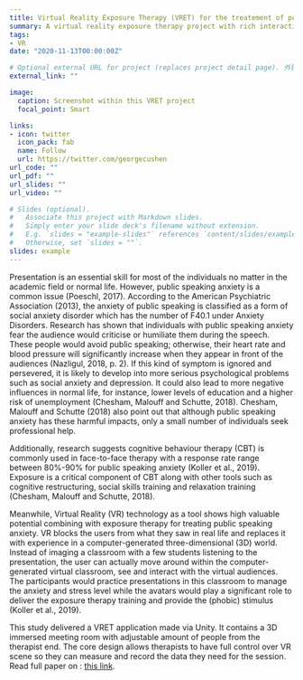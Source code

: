 ```yaml
---
title: Virtual Reality Exposure Therapy (VRET) for the treatement of public speaking anxiety 
summary: A virtual reality exposure therapy project with rich interactions designed for treating public speaking anxiety using Human-centered design methodology.
tags:
- VR
date: "2020-11-13T00:00:00Z"

# Optional external URL for project (replaces project detail page). 外链直接到paper
external_link: ""

image:
  caption: Screenshot within this VRET project
  focal_point: Smart

links:
- icon: twitter
  icon_pack: fab
  name: Follow
  url: https://twitter.com/georgecushen
url_code: ""
url_pdf: ""
url_slides: ""
url_video: ""

# Slides (optional).
#   Associate this project with Markdown slides.
#   Simply enter your slide deck's filename without extension.
#   E.g. `slides = "example-slides"` references `content/slides/example-slides.md`.
#   Otherwise, set `slides = ""`.
slides: example
---
```


Presentation is an essential skill for most of the individuals no matter in the academic field or normal life. However, public speaking anxiety is a common issue (Poeschl, 2017). According to the American Psychiatric Association (2013), the anxiety of public speaking is classified as a form of social anxiety disorder which has the number of F40.1 under Anxiety Disorders. Research has shown that individuals with public speaking anxiety fear the audience would criticise or humiliate them during the speech. These people would avoid public speaking; otherwise, their heart rate and blood pressure will significantly increase when they appear in front of the audiences (Nazligul, 2018, p. 2). If this kind of symptom is ignored and persevered, it is likely to develop into more serious psychological problems such as social anxiety and depression. It could also lead to more negative influences in normal life, for instance, lower levels of education and a higher risk of unemployment (Chesham, Malouff and Schutte, 2018). Chesham, Malouff and Schutte (2018) also point out that although public speaking anxiety has these harmful impacts, only a small number of individuals seek professional help.

Additionally, research suggests cognitive behaviour therapy (CBT) is commonly used in face-to-face therapy with a response rate range between 80%-90% for public speaking anxiety (Koller et al., 2019). Exposure is a critical component of CBT along with other tools such as cognitive restructuring, social skills training and relaxation training (Chesham, Malouff and Schutte, 2018).

Meanwhile, Virtual Reality (VR) technology as a tool shows high valuable potential combining with exposure therapy for treating public speaking anxiety. VR blocks the users from what they saw in real life and replaces it with experience in a computer-generated three-dimensional (3D) world. Instead of imaging a classroom with a few students listening to the presentation, the user can actually move around within the computer-generated virtual classroom, see and interact with the virtual audiences. The participants would practice presentations in this classroom to manage the anxiety and stress level while the avatars would play a significant role to deliver the exposure therapy training and provide the (phobic) stimulus (Koller et al., 2019). 

This study delivered a VRET application made via Unity. It contains a 3D immersed meeting room with adjustable amount of people from the therapist end. The core design allows therapists to have full control over VR scene so they can measure and record the data they need for the session. Read full paper on : [this link](https://drive.google.com/file/d/1tm6-bW6ozgRr6p_Ox0bF_02LgPAajTDW/view?usp=sharing).
